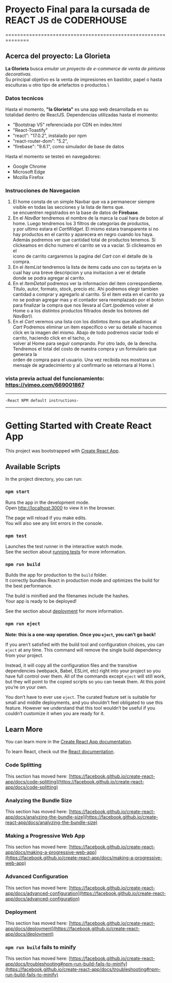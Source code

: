# Proyecto Final para la cursada de REACT JS  de CODERHOUSE
==============================================================

 Acerca del proyecto: **La Glorieta**
-----------------------------------------------

**La Glorieta** busca *emular un proyecto de e-commerce de venta de pinturas decorativas.*\
Su principal objetivo es la venta de impresiones en bastidor, papel o hasta esculturas u otro tipo de artefactos o productos.\

### Datos tecnicos

Hasta el momento, **"la Glorieta"** es una app web desarrollada en su totalidad dentro de ReactJS.
Dependencias utilizadas hasta el momento:

- "Bootstrap V5" referenciada por CDN en index.html
- "React-Toastify"
- "react": "17.0.2", instalado por npm
- "react-router-dom": "5.2",
- "firebase": "9.6.1", como simulador de base de datos

Hasta el momento se testeó en navegadores: 
- Google Chrome  
- Microsoft Edge
- Mozilla Firefox 

### Instrucciones de Navegacion

1. El home consta de un simple Navbar que va a permanecer siempre visible en todas las secciones y la lista de items que.\
se encuentren registrados en la base de datos de **Firebase**.
2. En el *NavBar* tendremos el nombre de la marca la cual hara de boton al home. Luego tendremos los 3 filtros de categorías de productos,\
y por ultimo estara el *CartWidget*. El mismo estara transparente si no hay productos en el carrito y aparecera en negro cuando los haya.\
Además podremos ver que cantidad total de productos tenemos. Si clickeamos en dicho numero el carrito se va a vaciar. Si clickeamos en el\
icono de carrito cargaremos la pagina del *Cart* con el detalle de la compra.
3. En el *ItemList* tendremos la lista de items cada uno con su tarjeta en la cual hay una breve descripcion y una invitacion a ver el detalle\
donde se podra agregar al carrito.
4. En el *ItemDetail* podremos ver la informacion del item correspondiente. Titulo, autor, formato, stock, precio etc. Ahi podremos elegir tambien \
cantidad a comprar y agregarlo al carrito. Si el item esta en el carrito ya no se podran agregar mas y el contador sera reemplazado por el boton\
para finalizar la compra que nos llevara al *Cart*.(podemos volver al Home o a los distintos productos filtrados desde los botones del *NavBar*)\
5. En el *Cart* veremos una lista con los distintos *Items* que añadimos al *Cart* Podremos eliminar un item especifico o ver su detalle si hacemos\
click en la imagen del mismo. Abajo de todo podremos vaciar todo el carrito, haciendo click en el tacho, o\
volver al Home para seguir comprando. Por otro lado, de la derecha. Tendremos el total del costo de nuestra compra y un formulario que generara la\
orden de compra para el usuario. Una vez recibida nos mostrara un mensaje de agradecimiento y al confirmarlo se retornara al Home.\ 

### vista previa actual del funcionamiento: https://vimeo.com/669001867

----------------------------------------------------------------------------------------------------------
    -React NPM default instructions-
----------------------------------------------------------------------------------------------------------
# Getting Started with Create React App

This project was bootstrapped with [Create React App](https://github.com/facebook/create-react-app).

## Available Scripts

In the project directory, you can run:

### `npm start`

Runs the app in the development mode.\
Open [http://localhost:3000](http://localhost:3000) to view it in the browser.

The page will reload if you make edits.\
You will also see any lint errors in the console.

### `npm test`

Launches the test runner in the interactive watch mode.\
See the section about [running tests](https://facebook.github.io/create-react-app/docs/running-tests) for more information.

### `npm run build`

Builds the app for production to the `build` folder.\
It correctly bundles React in production mode and optimizes the build for the best performance.

The build is minified and the filenames include the hashes.\
Your app is ready to be deployed!

See the section about [deployment](https://facebook.github.io/create-react-app/docs/deployment) for more information.

### `npm run eject`

**Note: this is a one-way operation. Once you `eject`, you can’t go back!**

If you aren’t satisfied with the build tool and configuration choices, you can `eject` at any time. This command will remove the single build dependency from your project.

Instead, it will copy all the configuration files and the transitive dependencies (webpack, Babel, ESLint, etc) right into your project so you have full control over them. All of the commands except `eject` will still work, but they will point to the copied scripts so you can tweak them. At this point you’re on your own.

You don’t have to ever use `eject`. The curated feature set is suitable for small and middle deployments, and you shouldn’t feel obligated to use this feature. However we understand that this tool wouldn’t be useful if you couldn’t customize it when you are ready for it.

## Learn More

You can learn more in the [Create React App documentation](https://facebook.github.io/create-react-app/docs/getting-started).

To learn React, check out the [React documentation](https://reactjs.org/).

### Code Splitting

This section has moved here: [https://facebook.github.io/create-react-app/docs/code-splitting](https://facebook.github.io/create-react-app/docs/code-splitting)

### Analyzing the Bundle Size

This section has moved here: [https://facebook.github.io/create-react-app/docs/analyzing-the-bundle-size](https://facebook.github.io/create-react-app/docs/analyzing-the-bundle-size)

### Making a Progressive Web App

This section has moved here: [https://facebook.github.io/create-react-app/docs/making-a-progressive-web-app](https://facebook.github.io/create-react-app/docs/making-a-progressive-web-app)

### Advanced Configuration

This section has moved here: [https://facebook.github.io/create-react-app/docs/advanced-configuration](https://facebook.github.io/create-react-app/docs/advanced-configuration)

### Deployment

This section has moved here: [https://facebook.github.io/create-react-app/docs/deployment](https://facebook.github.io/create-react-app/docs/deployment)

### `npm run build` fails to minify

This section has moved here: [https://facebook.github.io/create-react-app/docs/troubleshooting#npm-run-build-fails-to-minify](https://facebook.github.io/create-react-app/docs/troubleshooting#npm-run-build-fails-to-minify)
